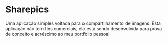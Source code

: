 # Sharepics

Uma aplicação simples voltada para o compartilhamento de imagens. Esta aplicação não tem fins comerciais, ela está sendo desenvolvida para prova de conceito e acréscimo ao meu portfolio pessoal.